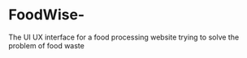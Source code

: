 # FoodWise-
The UI UX interface for a food processing website trying to solve the problem of food waste
